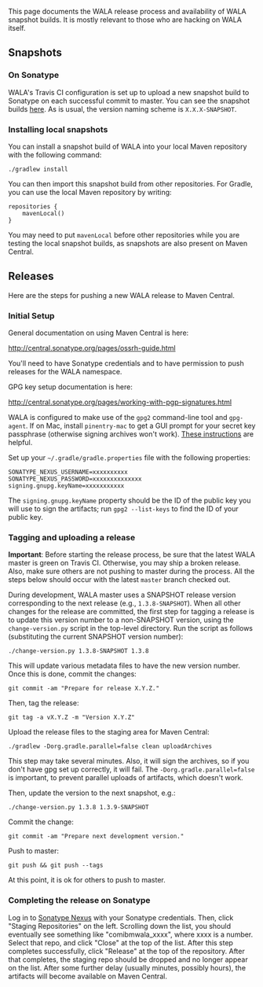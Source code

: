 This page documents the WALA release process and availability of WALA snapshot builds.  It is mostly relevant to those who are hacking on WALA itself.

## Snapshots

### On Sonatype

WALA's Travis CI configuration is set up to upload a new snapshot build to Sonatype on each successful commit to master.  You can see the snapshot builds [here](https://oss.sonatype.org/content/repositories/snapshots/com/ibm/wala/).  As is usual, the version naming scheme is `X.X.X-SNAPSHOT`.

### Installing local snapshots

You can install a snapshot build of WALA into your local Maven repository with the following command:
```
./gradlew install
```

You can then import this snapshot build from other repositories.  For Gradle, you can use the local Maven repository by writing:
```
repositories {
    mavenLocal()
}
```

You may need to put `mavenLocal` before other repositories while you are testing the local snapshot builds, as snapshots are also present on Maven Central.

## Releases

Here are the steps for pushing a new WALA release to Maven Central.

### Initial Setup

General documentation on using Maven Central is here:

http://central.sonatype.org/pages/ossrh-guide.html

You'll need to have Sonatype credentials and to have permission to push releases for the WALA namespace.

GPG key setup documentation is here:

http://central.sonatype.org/pages/working-with-pgp-signatures.html

WALA is configured to make use of the `gpg2` command-line tool and `gpg-agent`.  If on Mac, install `pinentry-mac` to get a GUI prompt for your secret key passphrase (otherwise signing archives won't work).  [These instructions](http://www.harpojaeger.com/2017/09/20/enigmail-gnupg-pinentry-on-mac-os-x-using-homebrew) are helpful.

Set up your `~/.gradle/gradle.properties` file with the following properties:
```
SONATYPE_NEXUS_USERNAME=xxxxxxxxxx
SONATYPE_NEXUS_PASSWORD=xxxxxxxxxxxxxx
signing.gnupg.keyName=xxxxxxxxxxx
```
The `signing.gnupg.keyName` property should be the ID of the public key you will use to sign the artifacts; run `gpg2 --list-keys` to find the ID of your public key.

### Tagging and uploading a release

**Important**: Before starting the release process, be sure that the latest WALA master is green on Travis CI.  Otherwise, you may ship a broken release.  Also, make sure others are not pushing to master during the process.  All the steps below should occur with the latest `master` branch checked out.

During development, WALA master uses a SNAPSHOT release version corresponding to the next release (e.g., `1.3.8-SNAPSHOT`).  When all other changes for the release are committed, the first step for tagging a release is to update this version number to a non-SNAPSHOT version, using the `change-version.py` script in the top-level directory.  Run the script as follows (substituting the current SNAPSHOT version number):
```
./change-version.py 1.3.8-SNAPSHOT 1.3.8
```
This will update various metadata files to have the new version number.  Once this is done, commit the changes:
```
git commit -am "Prepare for release X.Y.Z."
```

Then, tag the release:
```
git tag -a vX.Y.Z -m "Version X.Y.Z"
```

Upload the release files to the staging area for Maven Central:
```
./gradlew -Dorg.gradle.parallel=false clean uploadArchives
```
This step may take several minutes.  Also, it will sign the archives, so if you don't have gpg set up correctly, it will fail.  The `-Dorg.gradle.parallel=false` is important, to prevent parallel uploads of artifacts, which doesn't work.

Then, update the version to the next snapshot, e.g.:
```
./change-version.py 1.3.8 1.3.9-SNAPSHOT
```

Commit the change:
```
git commit -am "Prepare next development version."
```

Push to master:
```
git push && git push --tags
```

At this point, it is ok for others to push to master.

### Completing the release on Sonatype

Log in to [Sonatype Nexus](https://oss.sonatype.org/) with your Sonatype credentials.  Then, click "Staging Repositories" on the left.  Scrolling down the list, you should eventually see something like "comibmwala_xxxx", where xxxx is a number.  Select that repo, and click "Close" at the top of the list.  After this step completes successfully, click "Release" at the top of the repository.  After that completes, the staging repo should be dropped and no longer appear on the list.  After some further delay (usually minutes, possibly hours), the artifacts will become available on Maven Central.

